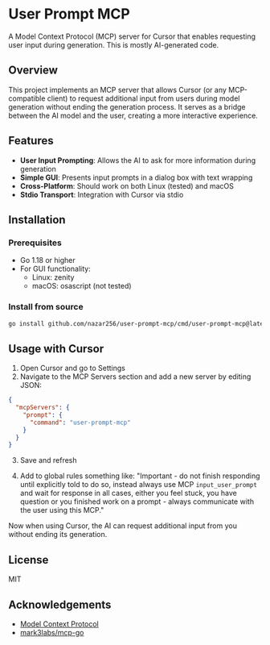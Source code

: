 # User Prompt MCP

A Model Context Protocol (MCP) server for Cursor that enables requesting user input during generation. This is mostly AI-generated code.

## Overview

This project implements an MCP server that allows Cursor (or any MCP-compatible client) to request additional input from users during model generation without ending the generation process. It serves as a bridge between the AI model and the user, creating a more interactive experience.

## Features

- **User Input Prompting**: Allows the AI to ask for more information during generation
- **Simple GUI**: Presents input prompts in a dialog box with text wrapping
- **Cross-Platform**: Should work on both Linux (tested) and macOS
- **Stdio Transport**: Integration with Cursor via stdio

## Installation

### Prerequisites

- Go 1.18 or higher
- For GUI functionality:
  - Linux: zenity
  - macOS: osascript (not tested)

### Install from source

   ```bash
   go install github.com/nazar256/user-prompt-mcp/cmd/user-prompt-mcp@latest
   ```

## Usage with Cursor

1. Open Cursor and go to Settings
2. Navigate to the MCP Servers section and add a new server by editing JSON:
```json
{
  "mcpServers": {
    "prompt": {
      "command": "user-prompt-mcp"
    }
  }
}
```

3. Save and refresh

4. Add to global rules something like: "Important - do not finish responding until explicitly told to do so, instead always use MCP `input_user_prompt` and wait for response in all cases, either you feel stuck, you have question or you finished work on a prompt - always communicate with the user using this MCP."

Now when using Cursor, the AI can request additional input from you without ending its generation.

## License

MIT

## Acknowledgements

- [Model Context Protocol](https://modelcontextprotocol.io)
- [mark3labs/mcp-go](https://github.com/mark3labs/mcp-go) 